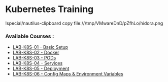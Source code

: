 # Kubernetes Training

!special/nautilus-clipboard
copy
file:///tmp/VMwareDnD/pZfhLo/hidora.png



### Available Courses :

 - [LAB-K8S-01 - Basic Setup](./LAB-K8S-01/README.MD)
 - [LAB-K8S-02 - Docker](./LAB-K8S-02/README.MD)
 - [LAB-K8S-03 - PODs](./LAB-K8S-03/README.MD)
 - [LAB-K8S-04 - Services](./LAB-K8S-04/README.MD)
 - [LAB-K8S-05 - Deployment](./LAB-K8S-05/README.MD)
 - [LAB-K8S-06 - Config Maps & Environment Variables](./LAB-K8S-06/README.MD)
